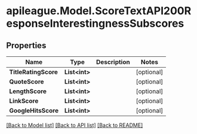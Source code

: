 # apileague.Model.ScoreTextAPI200ResponseInterestingnessSubscores

## Properties

Name | Type | Description | Notes
------------ | ------------- | ------------- | -------------
**TitleRatingScore** | **List&lt;int&gt;** |  | [optional] 
**QuoteScore** | **List&lt;int&gt;** |  | [optional] 
**LengthScore** | **List&lt;int&gt;** |  | [optional] 
**LinkScore** | **List&lt;int&gt;** |  | [optional] 
**GoogleHitsScore** | **List&lt;int&gt;** |  | [optional] 

[[Back to Model list]](../README.md#documentation-for-models) [[Back to API list]](../README.md#documentation-for-api-endpoints) [[Back to README]](../README.md)

